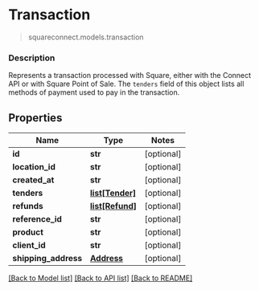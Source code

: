 # Transaction
> squareconnect.models.transaction

### Description

Represents a transaction processed with Square, either with the Connect API or with Square Point of Sale.  The `tenders` field of this object lists all methods of payment used to pay in the transaction.

## Properties
Name | Type | Notes
------------ | ------------- | -------------
**id** | **str** | [optional] 
**location_id** | **str** | [optional] 
**created_at** | **str** | [optional] 
**tenders** | [**list[Tender]**](Tender.md) | [optional] 
**refunds** | [**list[Refund]**](Refund.md) | [optional] 
**reference_id** | **str** | [optional] 
**product** | **str** | [optional] 
**client_id** | **str** | [optional] 
**shipping_address** | [**Address**](Address.md) | [optional] 

[[Back to Model list]](../README.md#documentation-for-models) [[Back to API list]](../README.md#documentation-for-api-endpoints) [[Back to README]](../README.md)


